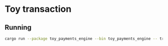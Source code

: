 # Toy transaction

## Running

```bash
cargo run --package toy_payments_engine --bin toy_payments_engine -- transactions.csv > results.csv
```

